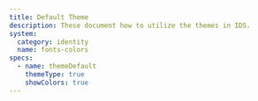 ```yaml
---
title: Default Theme
description: These document how to utilize the themes in IDS.
system:
  category: identity
  name: fonts-colors
specs:
  - name: themeDefault
    themeType: true
    showColors: true
---
```


